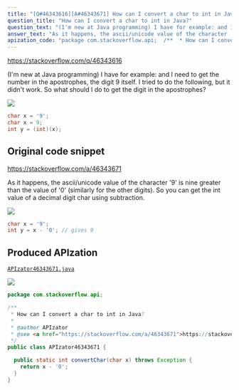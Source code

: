 ```yaml
---
title: "[Q#46343616][A#46343671] How can I convert a char to int in Java?"
question_title: "How can I convert a char to int in Java?"
question_text: "(I'm new at Java programming) I have for example: and I need to get the number in the apostrophes, the digit 9 itself. I tried to do the following, but it didn't work. So what should I do to get the digit in the apostrophes?"
answer_text: "As it happens, the ascii/unicode value of the character '9' is nine greater than the value of '0' (similarly for the other digits). So you can get the int value of a decimal digit char using subtraction."
apization_code: "package com.stackoverflow.api;  /**  * How can I convert a char to int in Java?  *  * @author APIzator  * @see <a href=\"https://stackoverflow.com/a/46343671\">https://stackoverflow.com/a/46343671</a>  */ public class APIzator46343671 {    public static int convertChar(char x) throws Exception {     return x - '0';   } }"
---
```


https://stackoverflow.com/q/46343616

(I&#x27;m new at Java programming)
I have for example:
and I need to get the number in the apostrophes, the digit 9 itself.
I tried to do the following,
but it didn&#x27;t work.
So what should I do to get the digit in the apostrophes?


<div class="code-logo"><img src="/stackoverflow.png" /></div>

```java
char x = '9';
char x = 9;
int y = (int)(x);
```


## Original code snippet

https://stackoverflow.com/a/46343671

As it happens, the ascii/unicode value of the character &#x27;9&#x27; is nine greater than the value of &#x27;0&#x27; (similarly for the other digits).
So you can get the int value of a decimal digit char using subtraction.

<div class="code-logo"><img src="/stackoverflow.png" /></div>

```java
char x = '9';
int y = x - '0'; // gives 9
```

## Produced APIzation

[`APIzator46343671.java`](https://github.com/blind-papers/apization-temp-data/raw/main/search/APIzator46343671.java)

<div class="code-logo"><img src="/apizator.png" /></div>

```java
package com.stackoverflow.api;

/**
 * How can I convert a char to int in Java?
 *
 * @author APIzator
 * @see <a href="https://stackoverflow.com/a/46343671">https://stackoverflow.com/a/46343671</a>
 */
public class APIzator46343671 {

  public static int convertChar(char x) throws Exception {
    return x - '0';
  }
}

```